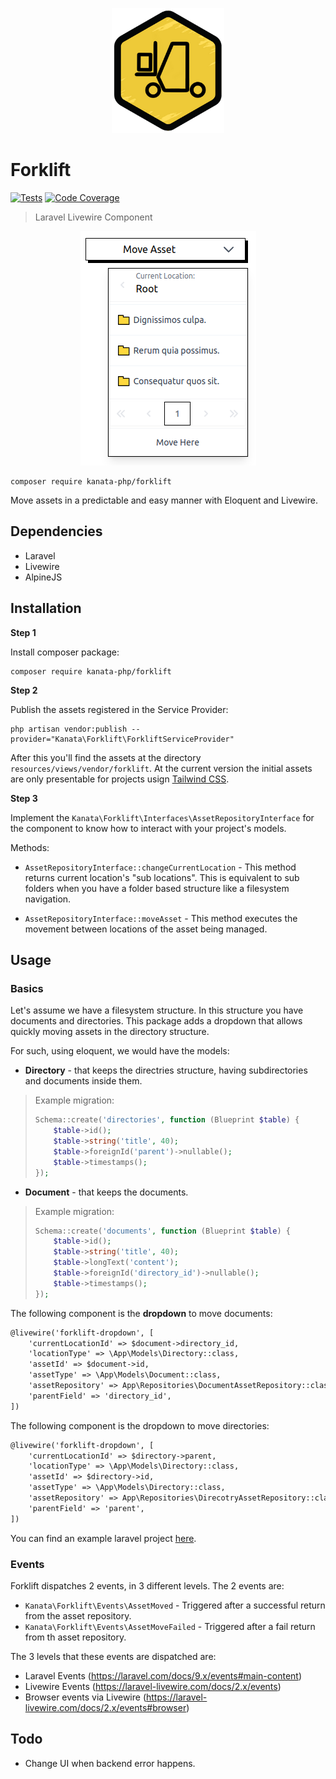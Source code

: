 
<p align="center">
<img src="./docs/forklift.png" height="200"/>
</p>

# Forklift

<p align="left">
<a href="https://github.com/kanata-php/forklift/actions/workflows/php.yml"><img src="https://github.com/kanata-php/forklift/actions/workflows/php.yml/badge.svg" alt="Tests"></a>
<a href="https://codecov.io/gh/kanata-php/forklift"><img src="https://codecov.io/gh/kanata-php/forklift/branch/master/graph/badge.svg?token=BEAL7MLFFA" alt="Code Coverage"></a>
</p>

> Laravel Livewire Component

<p align="center">
<img src="./docs/screenshot.png" />
</p>

```shell
composer require kanata-php/forklift
```

Move assets in a predictable and easy manner with Eloquent and Livewire.

## Dependencies

- Laravel
- Livewire
- AlpineJS

## Installation

**Step 1**

Install composer package:

```shell
composer require kanata-php/forklift
```

**Step 2**

Publish the assets registered in the Service Provider:

```shell
php artisan vendor:publish --provider="Kanata\Forklift\ForkliftServiceProvider"
```

After this you'll find the assets at the directory `resources/views/vendor/forklift`. At the current version the initial assets are only presentable for projects usign [Tailwind CSS](https://tailwindcss.com/).

**Step 3**

Implement the `Kanata\Forklift\Interfaces\AssetRepositoryInterface` for the component to know how to interact with your project's models.

Methods:

- `AssetRepositoryInterface::changeCurrentLocation` - This method returns current location's "sub locations". This is equivalent to sub folders when you have a folder based structure like a filesystem navigation.

- `AssetRepositoryInterface::moveAsset` - This method executes the movement between locations of the asset being managed.  

## Usage

### Basics

Let's assume we have a filesystem structure. In this structure you have documents and directories. This package adds a dropdown that allows quickly moving assets in the directory structure.

For such, using eloquent, we would have the models:

- **Directory** - that keeps the directries structure, having subdirectories and documents inside them.
> Example migration:
> ```php
> Schema::create('directories', function (Blueprint $table) {
>     $table->id();
>     $table->string('title', 40);
>     $table->foreignId('parent')->nullable();
>     $table->timestamps();
> });
> ```

- **Document** - that keeps the documents.
> Example migration:
> ```php
> Schema::create('documents', function (Blueprint $table) {
>     $table->id();
>     $table->string('title', 40);
>     $table->longText('content');
>     $table->foreignId('directory_id')->nullable();
>     $table->timestamps();
> });
> ```

The following component is the **dropdown** to move documents:

```html
@livewire('forklift-dropdown', [
    'currentLocationId' => $document->directory_id,
    'locationType' => \App\Models\Directory::class,
    'assetId' => $document->id,
    'assetType' => \App\Models\Document::class,
    'assetRepository' => App\Repositories\DocumentAssetRepository::class,
    'parentField' => 'directory_id',
])
```

The following component is the dropdown to move directories:

```html
@livewire('forklift-dropdown', [
    'currentLocationId' => $directory->parent,
    'locationType' => \App\Models\Directory::class,
    'assetId' => $directory->id,
    'assetType' => \App\Models\Directory::class,
    'assetRepository' => App\Repositories\DirecotryAssetRepository::class,
    'parentField' => 'parent',
])
```

You can find an example laravel project [here](https://github.com/kanata-php/forklift-example).

### Events

Forklift dispatches 2 events, in 3 different levels. The 2 events are:

- `Kanata\Forklift\Events\AssetMoved` - Triggered after a successful return from the asset repository.
- `Kanata\Forklift\Events\AssetMoveFailed` - Triggered after a fail return from th asset repository.

The 3 levels that these events are dispatched are:

- Laravel Events (https://laravel.com/docs/9.x/events#main-content)
- Livewire Events (https://laravel-livewire.com/docs/2.x/events)
- Browser events via Livewire (https://laravel-livewire.com/docs/2.x/events#browser)

## Todo

- Change UI when backend error happens.
